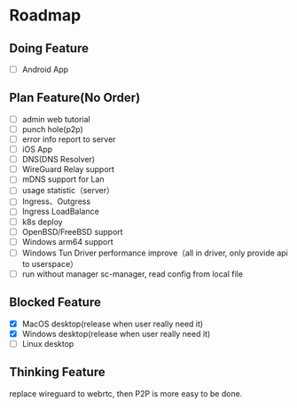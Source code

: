 # Roadmap


## Doing Feature
- [ ] Android App

## Plan Feature(No Order)
- [ ] admin web tutorial
- [ ] punch hole(p2p)
- [ ] error info report to server
- [ ] iOS App
- [ ] DNS(DNS Resolver)
- [ ] WireGuard Relay support
- [ ] mDNS support for Lan
- [ ] usage statistic（server）
- [ ] Ingress、Outgress
- [ ] Ingress LoadBalance
- [ ] k8s deploy
- [ ] OpenBSD/FreeBSD support
- [ ] Windows arm64 support
- [ ] Windows Tun Driver performance improve（all in driver, only provide api to userspace）
- [ ] run without manager sc-manager, read config from local file

## Blocked Feature
- [x] MacOS desktop(release when user really need it)
- [x] Windows desktop(release when user really need it)
- [ ] Linux desktop

## Thinking Feature
replace wireguard to webrtc, then P2P is more easy to be done.